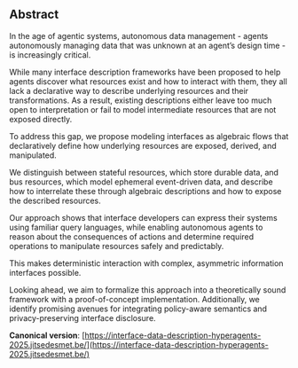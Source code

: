 ## Abstract

<!-- https://www.principiae.be/pdfs/TM&Th-2.0-summary.pdf -->
<!-- Context: Why the need is so pressing or important -->
<!-- Need: Why something needed to be done at all -->
<!-- Task: What was undertaken to address the need -->
<!-- Object: What the present document does or covers -->
<!-- Findings: What the work done yielded or revealed -->
<!-- Conclusion: What the findings mean for the audience -->
<!-- Perspectives: What the future holds, beyond this work -->

<!-- Context: Why the need is so pressing or important -->
In the age of agentic systems, autonomous data management - agents autonomously managing data that was unknown at an agent’s design time - is increasingly critical.
<!-- Need: Why something needed to be done at all -->
While many interface description frameworks have been proposed to help agents discover what resources exist and how to interact with them, they all lack a declarative way to describe underlying resources and their transformations. As a result, existing descriptions either leave too much open to interpretation or fail to model intermediate resources that are not exposed directly.
<!-- Task: What was undertaken to address the need -->
To address this gap, we propose modeling interfaces as algebraic flows that declaratively define how underlying resources are exposed, derived, and manipulated. 
<!-- Object: What the present document does or covers -->
We distinguish between stateful resources, which store durable data, and bus resources, which model ephemeral event-driven data,
and describe how to interrelate these through algebraic descriptions and how to expose the described resources.
<!-- Findings: What the work done yielded or revealed -->
Our approach shows that interface developers can express their systems using familiar query languages, while enabling autonomous agents to reason about the consequences of actions and determine required operations to manipulate resources safely and predictably. 
<!-- Conclusion: What the findings mean for the audience -->
This makes deterministic interaction with complex, asymmetric information interfaces possible.
<!-- Perspectives: What the future holds, beyond this work -->
Looking ahead, we aim to formalize this approach into a theoretically sound framework with a proof-of-concept implementation. Additionally, we identify promising avenues for integrating policy-aware semantics and privacy-preserving interface disclosure.

<!--
<br>
<span id="keywords"><span class="title">Keywords: SPARQL, SPARQL tooling, modular parser</span> </span>
<br>
-->

**Canonical version**: [https://interface-data-description-hyperagents-2025.jitsedesmet.be/](https://interface-data-description-hyperagents-2025.jitsedesmet.be/)
